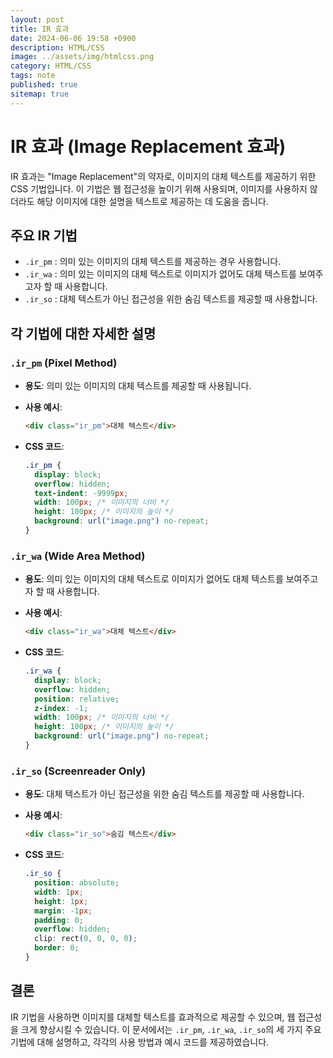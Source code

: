 ```yaml
---
layout: post
title: IR 효과
date: 2024-06-06 19:58 +0900
description: HTML/CSS
image: ../assets/img/htmlcss.png
category: HTML/CSS
tags: note
published: true
sitemap: true
---
```


# IR 효과 (Image Replacement 효과)

IR 효과는 "Image Replacement"의 약자로, 이미지의 대체 텍스트를 제공하기 위한 CSS 기법입니다. 이 기법은 웹 접근성을 높이기 위해 사용되며, 이미지를 사용하지 않더라도 해당 이미지에 대한 설명을 텍스트로 제공하는 데 도움을 줍니다.

## 주요 IR 기법

- `.ir_pm` : 의미 있는 이미지의 대체 텍스트를 제공하는 경우 사용합니다.
- `.ir_wa` : 의미 있는 이미지의 대체 텍스트로 이미지가 없어도 대체 텍스트를 보여주고자 할 때 사용합니다.
- `.ir_so` : 대체 텍스트가 아닌 접근성을 위한 숨김 텍스트를 제공할 때 사용합니다.

## 각 기법에 대한 자세한 설명

### `.ir_pm` (Pixel Method)

- **용도**: 의미 있는 이미지의 대체 텍스트를 제공할 때 사용됩니다.
- **사용 예시**:

  ```html
  <div class="ir_pm">대체 텍스트</div>
  ```

- **CSS 코드**:
  ```css
  .ir_pm {
    display: block;
    overflow: hidden;
    text-indent: -9999px;
    width: 100px; /* 이미지의 너비 */
    height: 100px; /* 이미지의 높이 */
    background: url("image.png") no-repeat;
  }
  ```

### `.ir_wa` (Wide Area Method)

- **용도**: 의미 있는 이미지의 대체 텍스트로 이미지가 없어도 대체 텍스트를 보여주고자 할 때 사용합니다.
- **사용 예시**:

  ```html
  <div class="ir_wa">대체 텍스트</div>
  ```

- **CSS 코드**:
  ```css
  .ir_wa {
    display: block;
    overflow: hidden;
    position: relative;
    z-index: -1;
    width: 100px; /* 이미지의 너비 */
    height: 100px; /* 이미지의 높이 */
    background: url("image.png") no-repeat;
  }
  ```

### `.ir_so` (Screenreader Only)

- **용도**: 대체 텍스트가 아닌 접근성을 위한 숨김 텍스트를 제공할 때 사용합니다.
- **사용 예시**:

  ```html
  <div class="ir_so">숨김 텍스트</div>
  ```

- **CSS 코드**:
  ```css
  .ir_so {
    position: absolute;
    width: 1px;
    height: 1px;
    margin: -1px;
    padding: 0;
    overflow: hidden;
    clip: rect(0, 0, 0, 0);
    border: 0;
  }
  ```

## 결론

IR 기법을 사용하면 이미지를 대체할 텍스트를 효과적으로 제공할 수 있으며, 웹 접근성을 크게 향상시킬 수 있습니다. 이 문서에서는 `.ir_pm`, `.ir_wa`, `.ir_so`의 세 가지 주요 기법에 대해 설명하고, 각각의 사용 방법과 예시 코드를 제공하였습니다.

